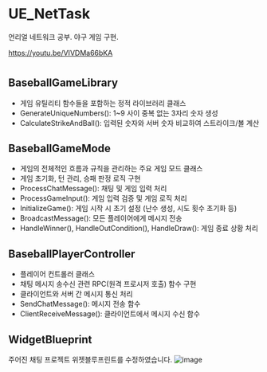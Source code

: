 # UE_NetTask
언리얼 네트워크 공부. 야구 게임 구현.

https://youtu.be/VIVDMa66bKA

#

## BaseballGameLibrary
* 게임 유틸리티 함수들을 포함하는 정적 라이브러리 클래스
* GenerateUniqueNumbers(): 1~9 사이 중복 없는 3자리 숫자 생성
* CalculateStrikeAndBall(): 입력된 숫자와 서버 숫자 비교하여 스트라이크/볼 계산

## BaseballGameMode
* 게임의 전체적인 흐름과 규칙을 관리하는 주요 게임 모드 클래스
* 게임 초기화, 턴 관리, 승패 판정 로직 구현
* ProcessChatMessage(): 채팅 및 게임 입력 처리
* ProcessGameInput(): 게임 입력 검증 및 게임 로직 처리
* InitializeGame(): 게임 시작 시 초기 설정 (난수 생성, 시도 횟수 초기화 등)
* BroadcastMessage(): 모든 플레이어에게 메시지 전송
* HandleWinner(), HandleOutCondition(), HandleDraw(): 게임 종료 상황 처리

## BaseballPlayerController
* 플레이어 컨트롤러 클래스
* 채팅 메시지 송수신 관련 RPC(원격 프로시저 호출) 함수 구현
* 클라이언트와 서버 간 메시지 통신 처리
* SendChatMessage(): 메시지 전송 함수
* ClientReceiveMessage(): 클라이언트에서 메시지 수신 함수

## WidgetBlueprint
주어진 채팅 프로젝트 위젯블루프린트를 수정하였습니다.
![image](https://github.com/user-attachments/assets/f6147a8a-7800-4cde-b84b-7a428ad96a73)
